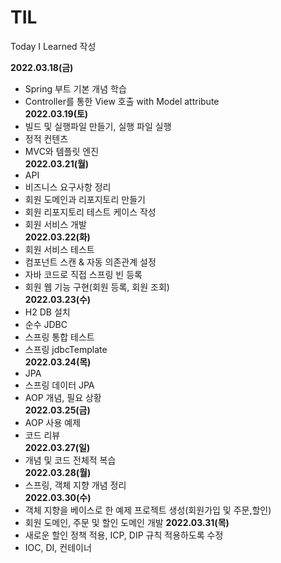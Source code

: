 # TIL
Today I Learned 작성

**2022.03.18(금)**  
 - Spring 부트 기본 개념 학습   
 - Controller를 통한 View 호출 with Model attribute   
**2022.03.19(토)**  
 - 빌드 및 실행파일 만들기, 실행 파일 실행    
 - 정적 컨텐츠    
 - MVC와 템플릿 엔진    
**2022.03.21(월)**   
 - API  
 - 비즈니스 요구사항 정리    
 - 회원 도메인과 리포지토리 만들기    
 - 회원 리포지토리 테스트 케이스 작성   
 - 회원 서비스 개발   
**2022.03.22(화)**  
 - 회원 서비스 테스트   
 - 컴포넌트 스캔 & 자동 의존관계 설정   
 - 자바 코드로 직접 스프링 빈 등록   
 - 회원 웹 기능 구현(회원 등록, 회원 조회)   
**2022.03.23(수)**  
 - H2 DB 설치   
 - 순수 JDBC   
 - 스프링 통합 테스트   
 - 스프링 jdbcTemplate   
**2022.03.24(목)**   
 - JPA   
 - 스프링 데이터 JPA   
 - AOP 개념, 필요 상황   
**2022.03.25(금)**
 - AOP 사용 예제  
 - 코드 리뷰  
**2022.03.27(일)**  
 - 개념 및 코드 전체적 복습  
**2022.03.28(월)**  
 - 스프링, 객체 지향 개념 정리  
**2022.03.30(수)**
 - 객체 지향을 베이스로 한 예제 프로젝트 생성(회원가입 및 주문,할인)
 - 회원 도메인, 주문 및 할인 도메인 개발
**2022.03.31(목)**  
 - 새로운 할인 정책 적용, ICP, DIP 규칙 적용하도록 수정  
 - IOC, DI, 컨테이너  
